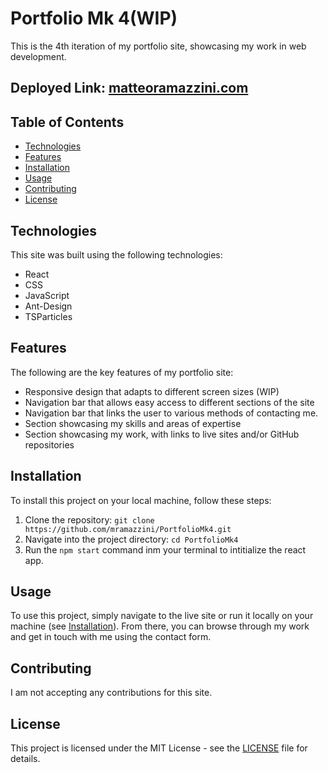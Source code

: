 # Portfolio Mk 4(WIP)

This is the 4th iteration of my portfolio site, showcasing my work in web development. 

## Deployed Link: [matteoramazzini.com](matteoramazzini.com)

## Table of Contents

- [Technologies](#technologies)
- [Features](#features)
- [Installation](#installation)
- [Usage](#usage)
- [Contributing](#contributing)
- [License](#license)

## Technologies

This site was built using the following technologies:

- React
- CSS
- JavaScript
- Ant-Design
- TSParticles

## Features

The following are the key features of my portfolio site:

- Responsive design that adapts to different screen sizes (WIP)
- Navigation bar that allows easy access to different sections of the site
- Navigation bar that links the user to various methods of contacting me.
- Section showcasing my skills and areas of expertise
- Section showcasing my work, with links to live sites and/or GitHub repositories


## Installation

To install this project on your local machine, follow these steps:

1. Clone the repository: `git clone https://github.com/mramazzini/PortfolioMk4.git`
2. Navigate into the project directory: `cd PortfolioMk4`
3. Run the `npm start` command inm your terminal to intitialize the react app.

## Usage

To use this project, simply navigate to the live site or run it locally on your machine (see [Installation](#installation)). From there, you can browse through my work and get in touch with me using the contact form.

## Contributing

I am not accepting any contributions for this site.

## License

This project is licensed under the MIT License - see the [LICENSE](LICENSE) file for details.
